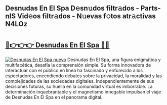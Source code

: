 ## Desnudas En El Spa D𝚎sn𝚞dos filtr𝚊dos - Parts-nIS Vid𝚎os filtr𝚊dos - N𝚞evas f𝚘tos atr𝚊ctivas N4LOz

# <h2><a href="http://mb35x8b.tromn.icu/?c=Desnudas+En+El+Spa">🔗👉👉👉 Desnudas En El Spa 🔗🔗</a></h2>

[![Desnudas En El Spa nuevo](https://i.imgur.com/pEAQMta.gif)](http://mb35x8b.tromn.icu/?c=Desnudas+En+El+Spa)
Desnudas En El Spa, una figura enigmática y multifacética, desafía la comprensión simple. Su forma innovadora de interactuar con el público en línea ha fascinado y enfurecido a los espectadores, encendiendo debates sobre la privacidad, la moralidad y las complejidades de las sociedades digitales. Independientemente de sus decisiones futuras, su huella en la comunidad virtual es imborrable. La determinación inquebrantable y el magnetismo innegable impulsan el viaje de Desnudas En El Spa en el panorama digital.
